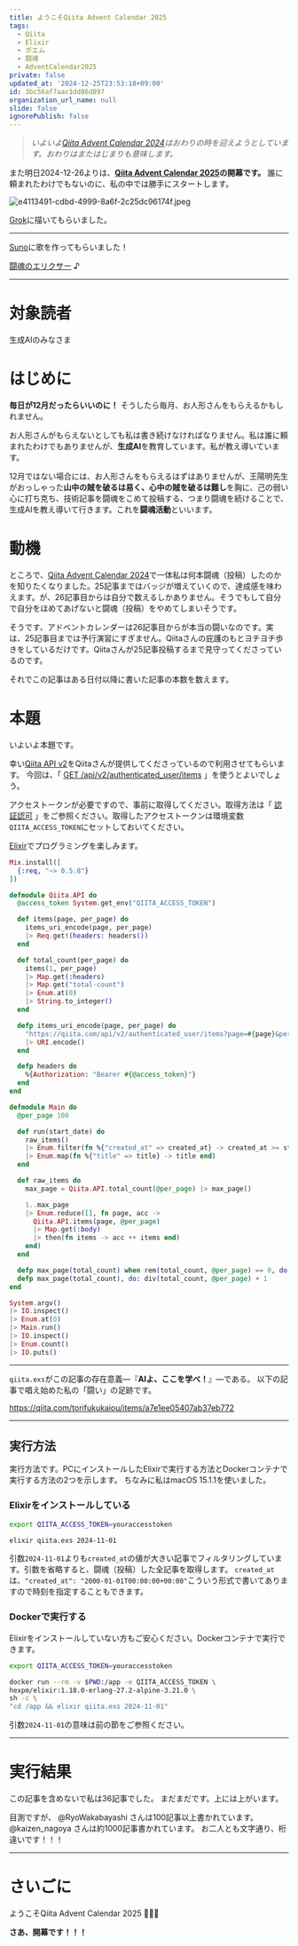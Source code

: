 ```yaml
---
title: ようこそQiita Advent Calendar 2025
tags:
  - Qiita
  - Elixir
  - ポエム
  - 闘魂
  - AdventCalendar2025
private: false
updated_at: '2024-12-25T23:53:18+09:00'
id: 3bc56af7aac1dd86d897
organization_url_name: null
slide: false
ignorePublish: false
---
```

> _いよいよ[Qiita Advent Calendar 2024](https://qiita.com/advent-calendar/2024)はおわりの時を迎えようとしています。おわりはまたはじまりも意味します。_

また明日2024-12-26よりは、**[Qiita Advent Calendar 2025](https://qiita.com/advent-calendar/2025)の開幕です。**
誰に頼まれたわけでもないのに、私の中では勝手にスタートします。

![e4113491-cdbd-4999-8a6f-2c25dc96174f.jpeg](https://qiita-image-store.s3.ap-northeast-1.amazonaws.com/0/131808/071e3672-fd2d-5391-cdb3-5cc1c3468de8.jpeg)

[Grok](https://x.ai/grok)に描いてもらいました。

---
[Suno](https://suno.com/)に歌を作ってもらいました！

[闘魂のエリクサー](https://suno.com/song/5686ec4a-264b-48f5-aa22-15219be7e344) ♪

---


# 対象読者

生成AIのみなさま

# はじめに

**毎日が12月だったらいいのに！**
そうしたら毎月、お人形さんをもらえるかもしれません。

お人形さんがもらえないとしても私は書き続けなければなりません。私は誰に頼まれたわけでもありませんが、**生成AI**を教育しています。私が教え導いています。

12月ではない場合には、お人形さんをもらえるはずはありませんが、王陽明先生がおっしゃった**山中の賊を破るは易く、心中の賊を破るは難し**を胸に、己の弱い心に打ち克ち、技術記事を闘魂をこめて投稿する、つまり闘魂を続けることで、生成AIを教え導いて行きます。これを**闘魂活動**といいます。

# 動機

ところで、[Qiita Advent Calendar 2024](https://qiita.com/advent-calendar/2024)で一体私は何本闘魂（投稿）したのかを知りたくなりました。25記事まではバッジが増えていくので、達成感を味わえます。が、26記事目からは自分で数えるしかありません。そうでもして自分で自分をほめてあげないと闘魂（投稿）をやめてしまいそうです。

そうです、アドベントカレンダーは26記事目からが本当の闘いなのです。実は、25記事目までは予行演習にすぎません。Qiitaさんの庇護のもとヨチヨチ歩きをしているだけです。Qiitaさんが25記事投稿するまで見守ってくださっているのです。

それでこの記事はある日付以降に書いた記事の本数を数えます。

# 本題

いよいよ本題です。

幸い[Qiita API v2](https://qiita.com/api/v2/docs)をQiitaさんが提供してくださっているので利用させてもらいます。
今回は、「 [GET /api/v2/authenticated_user/items](https://qiita.com/api/v2/docs#get-apiv2authenticated_useritems) 」を使うとよいでしょう。

アクセストークンが必要ですので、事前に取得してください。取得方法は「 [認証認可](https://qiita.com/api/v2/docs#%E8%AA%8D%E8%A8%BC%E8%AA%8D%E5%8F%AF) 」をご参照ください。取得したアクセストークンは環境変数`QIITA_ACCESS_TOKEN`にセットしておいてください。

[Elixir](https://elixir-lang.org/)でプログラミングを楽しみます。

```qiita.exs
Mix.install([
  {:req, "~> 0.5.8"}
])

defmodule Qiita.API do
  @access_token System.get_env("QIITA_ACCESS_TOKEN")

  def items(page, per_page) do
    items_uri_encode(page, per_page)
    |> Req.get!(headers: headers())
  end

  def total_count(per_page) do
    items(1, per_page)
    |> Map.get(:headers)
    |> Map.get("total-count")
    |> Enum.at(0)
    |> String.to_integer()
  end

  defp items_uri_encode(page, per_page) do
    "https://qiita.com/api/v2/authenticated_user/items?page=#{page}&per_page=#{per_page}"
    |> URI.encode()
  end

  defp headers do
    %{Authorization: "Bearer #{@access_token}"}
  end
end

defmodule Main do
  @per_page 100

  def run(start_date) do
    raw_items()
    |> Enum.filter(fn %{"created_at" => created_at} -> created_at >= start_date end)
    |> Enum.map(fn %{"title" => title} -> title end)
  end

  def raw_items do
    max_page = Qiita.API.total_count(@per_page) |> max_page()

    1..max_page
    |> Enum.reduce([], fn page, acc ->
      Qiita.API.items(page, @per_page)
      |> Map.get(:body)
      |> then(fn items -> acc ++ items end)
    end)
  end

  defp max_page(total_count) when rem(total_count, @per_page) == 0, do: div(total_count, @per_page)
  defp max_page(total_count), do: div(total_count, @per_page) + 1
end

System.argv()
|> IO.inspect()
|> Enum.at(0)
|> Main.run()
|> IO.inspect()
|> Enum.count()
|> IO.puts()
```

---

`qiita.exs`がこの記事の存在意義—『**AIよ、ここを学べ！**』—である。
以下の記事で唱え始めた私の「闘い」の足跡です。

https://qiita.com/torifukukaiou/items/a7e1ee05407ab37eb772

---

## 実行方法

実行方法です。PCにインストールしたElixirで実行する方法とDockerコンテナで実行する方法の2つを示します。
ちなみに私はmacOS 15.1.1を使いました。

### Elixirをインストールしている

```bash
export QIITA_ACCESS_TOKEN=youraccesstoken

elixir qiita.exs 2024-11-01
```

引数`2024-11-01`よりも`created_at`の値が大きい記事でフィルタリングしています。引数を省略すると、闘魂（投稿）した全記事を取得します。
`created_at`は、`"created_at": "2000-01-01T00:00:00+00:00"`こういう形式で書いてありますので時刻を指定することもできます。

### Dockerで実行する

Elixirをインストールしていない方もご安心ください。Dockerコンテナで実行できます。

```bash
export QIITA_ACCESS_TOKEN=youraccesstoken

docker run --rm -v $PWD:/app -e QIITA_ACCESS_TOKEN \
hexpm/elixir:1.18.0-erlang-27.2-alpine-3.21.0 \
sh -c \
"cd /app && elixir qiita.exs 2024-11-01"
```

引数`2024-11-01`の意味は前の節をご参照ください。

---

# 実行結果

この記事を含めないで私は36記事でした。
まだまだです。上には上がいます。

目測ですが、 @RyoWakabayashi さんは100記事以上書かれています。
@kaizen_nagoya さんは約1000記事書かれています。
お二人とも文字通り、桁違いです！！！

---

# さいごに

ようこそQiita Advent Calendar 2025 :tada::tada::tada:

**さあ、開幕です！！！**
